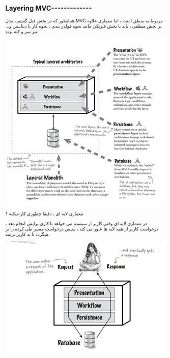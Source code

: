 ## Layering MVC-------------

همانطور که در بخش قبل گفتیم ، مدل MVC مربوط به منطق است ، اما معماری علاوه بر بخش منطقی ، باید با بخش فیزیکی مانند نحوه فولدر بندی ، نحوه کار با دیتابیس و... نیز سر و کله بزند.

![](./Images/Pasted%20image%2020240424113007.png)

معماری لایه ای ، دقیقا چطوری کار میکنه ؟

در معماری لایه ای وقتی کاربر از سیستم می خواهد تا کاری برایش انجام دهد ، درخواست کاربر از همه لایه ها عبور می کند ، سپس درخواست مسیر طی کرده را بر میگردد تا به کاربر برسد.

![](./Images/Pasted%20image%2020240424114814.png)

